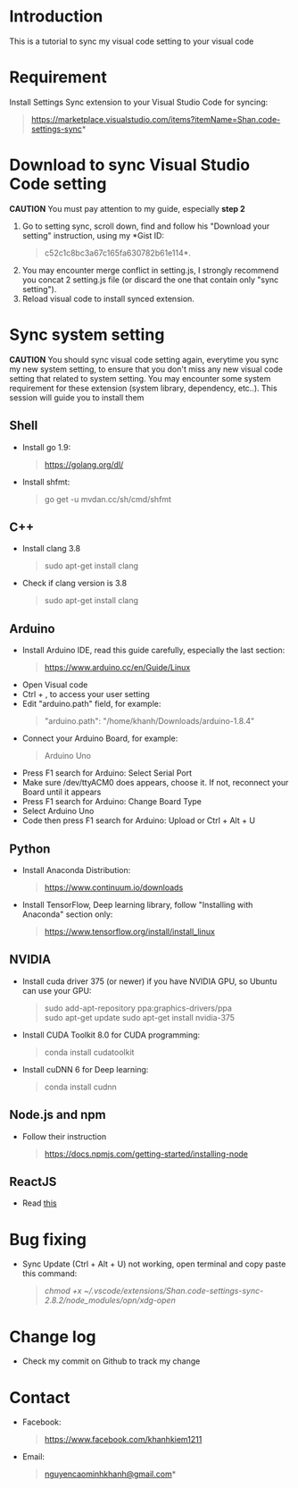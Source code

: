 # Introduction
This is a tutorial to sync my visual code setting to your visual code

# Requirement
Install Settings Sync extension to your Visual Studio Code for syncing:  
> https://marketplace.visualstudio.com/items?itemName=Shan.code-settings-sync*

# Download to sync Visual Studio Code setting
**CAUTION** You must pay attention to my guide, especially **step 2**
1. Go to setting sync, scroll down, find and follow his "Download your setting" instruction, using my *Gist ID:  
    > c52c1c8bc3a67c165fa630782b61e114*.
1. You may encounter merge conflict in setting.js, I strongly recommend you concat 2 setting.js file (or discard the one that contain only "sync setting").
1. Reload visual code to install synced extension.

# Sync system setting
**CAUTION** You should sync visual code setting again, everytime you sync my new system setting, to ensure that you don't miss any new visual code setting that related to system setting.
You may encounter some system requirement for these extension (system library, dependency, etc..). This session will guide you to install them

## Shell
- Install go 1.9:
    > https://golang.org/dl/
- Install shfmt:
    > go get -u mvdan.cc/sh/cmd/shfmt

## C++
- Install clang 3.8  
    > sudo apt-get install clang  
- Check if clang version is 3.8  
    > sudo apt-get install clang  

## Arduino
- Install Arduino IDE, read this guide carefully, especially the last section:  
    > https://www.arduino.cc/en/Guide/Linux
- Open Visual code
- Ctrl + , to access your user setting
- Edit "arduino.path" field, for example:
    > "arduino.path": "/home/khanh/Downloads/arduino-1.8.4"
- Connect your Arduino Board, for example:
    > Arduino Uno
- Press F1 search for Arduino: Select Serial Port
- Make sure /dev/ttyACM0 does appears, choose it. If not, reconnect your Board until it appears
- Press F1 search for Arduino: Change Board Type
- Select Arduino Uno
- Code then press F1 search for Arduino: Upload or Ctrl + Alt + U

## Python
- Install Anaconda Distribution:
    > https://www.continuum.io/downloads
- Install TensorFlow, Deep learning library, follow "Installing with Anaconda" section only:
    > https://www.tensorflow.org/install/install_linux

## NVIDIA    
- Install cuda driver 375 (or newer) if you have NVIDIA GPU, so Ubuntu can use your GPU:
    > sudo add-apt-repository ppa:graphics-drivers/ppa  
    > sudo apt-get update
    > sudo apt-get install nvidia-375
- Install CUDA Toolkit 8.0 for CUDA programming:
    > conda install cudatoolkit
- Install cuDNN 6 for Deep learning:
    > conda install cudnn

## Node.js and npm
- Follow their instruction
    >  https://docs.npmjs.com/getting-started/installing-node

## ReactJS
- Read [this](https://github.com/mars/create-react-app-buildpack)

# Bug fixing
- Sync Update (Ctrl + Alt + U) not working, open terminal and copy paste this command:
    > *chmod +x ~/.vscode/extensions/Shan.code-settings-sync-2.8.2/node_modules/opn/xdg-open*

# Change log
- Check my commit on Github to track my change

# Contact
- Facebook:  
    > https://www.facebook.com/khanhkiem1211
- Email:  
    > nguyencaominhkhanh@gmail.com*
